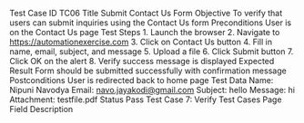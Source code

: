 Test Case ID			TC06
Title				Submit Contact Us Form
Objective			To verify that users can submit inquiries using the 					Contact Us form
Preconditions			User is on the Contact Us page
Test Steps			1. Launch the browser
2. Navigate to https://automationexercise.com
3. Click on Contact Us button
4. Fill in name, email, subject, and message
5. Upload a file
6. Click Submit button
7. Click OK on the alert
8. Verify success message is displayed
Expected Result		Form should be submitted successfully with 						confirmation message
Postconditions		User is redirected back to home page
Test Data			Name: Nipuni Navodya
Email: navo.jayakodi@gmail.com
Subject: hello
Message: hi
Attachment: testfile.pdf
Status				Pass
Test Case 7: Verify Test Cases Page
Field				Description